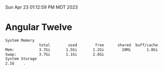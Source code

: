 Sun Apr 23 01:12:59 PM MDT 2023

# Angular Twelve

```bash
System Memory
               total        used        free      shared  buff/cache   available
Mem:           3.7Gi       1.5Gi       1.2Gi        28Mi       1.0Gi       1.9Gi
Swap:          3.7Gi       1.1Gi       2.6Gi
System Storage
2.1G	.
